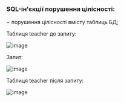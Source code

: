 ### SQL-ін'єкції порушення цілісності:
− порушення цілісності вмісту таблиць БД;

Таблиця teacher до запиту:

![image](https://github.com/user-attachments/assets/f0b6bf47-c797-4e80-9970-0b7754255014)

Запит:

![image](https://github.com/user-attachments/assets/24441f6d-fe9b-42e4-9b09-1f9761833b44)

Таблиця teacher після запиту:

![image](https://github.com/user-attachments/assets/8c83502a-0195-4084-89ce-25a67181285f)
